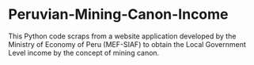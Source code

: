 # Peruvian-Mining-Canon-Income
This Python code scraps from a website application developed by the Ministry of Economy of Peru (MEF-SIAF) to obtain the Local Government Level income by the concept of mining canon.
